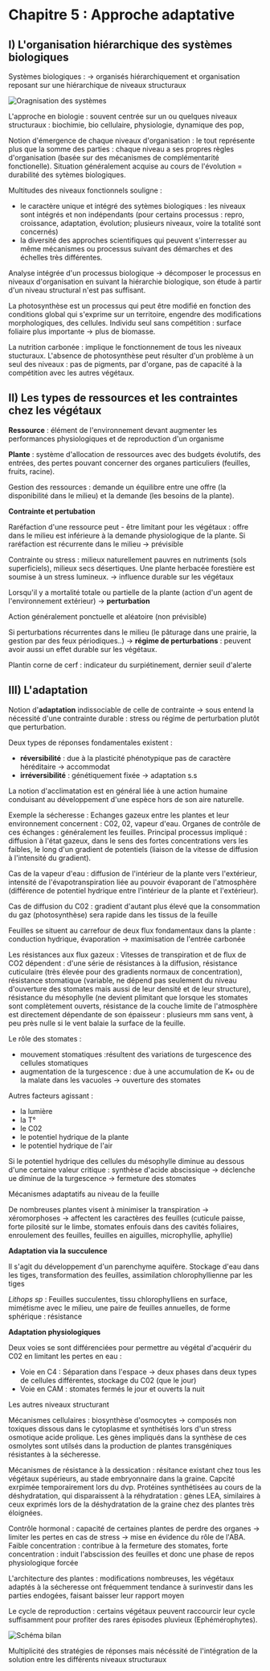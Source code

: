 # Chapitre 5 : Approche adaptative

## I) L'organisation hiérarchique des systèmes biologiques

Systèmes biologiques : -> organisés hiérarchiquement et organisation reposant sur une hiérarchique de niveaux structuraux 

![Oragnisation des systèmes](Images/schéma.JPG)

L'approche en biologie : souvent centrée sur un ou quelques niveaux structuraux : biochimie, bio cellulaire, physiologie, dynamique des pop, 

Notion d'émergence de chaque niveaux d'organisation : le tout représente plus que la somme des parties : chaque niveau a ses propres règles d'organisation (basée sur des mécanismes de complémentarité fonctionelle). Situation généralement acquise au cours de l'évolution = durabilité des sytèmes biologiques.

Multitudes des niveaux fonctionnels souligne : 

* le caractère unique et intégré des sytèmes biologiques : les niveaux sont intégrés et non indépendants (pour certains processus : repro, croissance, adaptation, évolution; plusieurs niveaux, voire la totalité sont concernés)
* la diversité des approches scientifiques qui peuvent s'interresser au même mécanismes ou processus suivant des démarches et des échelles très différentes.

Analyse intégrée d'un processus biologique -> décomposer le processus en niveaux d'organisation en suivant la hiérarchie biologique, son étude à partir d'un niveau structural n'est pas suffisant.

La photosynthèse est un processus qui peut être modifié en fonction des conditions global qui s'exprime sur un territoire, engendre des modifications morphologiques, des cellules. Individu seul sans compétition : surface foliaire plus importante -> plus de biomasse.

La nutrition carbonée : implique le fonctionnement de tous les niveaux stucturaux. L'absence de photosynthèse peut résulter d'un problème à un seul des niveaux : pas de pigments, par d'organe, pas de capacité à la compétition avec les autres végétaux.

## II) Les types de ressources et les contraintes chez les végétaux

**Ressource** : élément de l'environnement devant augmenter les performances physiologiques et de reproduction d'un organisme

**Plante** : système d'allocation de ressources avec des budgets évolutifs, des entrées, des pertes pouvant concerner des organes particuliers (feuilles, fruits, racine). 

Gestion des ressources : demande un équilibre entre une offre (la disponibilité dans le milieu) et la demande (les besoins de la plante).

**Contrainte et pertubation**

Raréfaction d'une ressource peut - être limitant pour les végétaux : offre dans le milieu est inférieure à la demande physiologique de la plante. Si raréfaction est récurrente dans le milieu -> prévisible

Contrainte ou stress : milieux naturellement pauvres en nutriments (sols superficiels), milieux secs désertiques. Une plante herbacée forestière est soumise à un stress lumineux. -> influence durable sur les végétaux

Lorsqu'il y a mortalité totale ou partielle de la plante (action d'un agent de l'environnement extérieur) -> **perturbation**

Action généralement ponctuelle et aléatoire (non prévisible)

Si perturbations récurrentes dans le milieu (le pâturage dans  une prairie, la gestion par des feux périodiques..) -> **régime de perturbations** : peuvent avoir aussi un effet durable sur les végétaux.

Plantin corne de cerf : indicateur du surpiétinement, dernier seuil d'alerte

## III) L'adaptation

Notion d'**adaptation** indissociable de celle de contrainte -> sous entend la nécessité d'une contrainte durable : stress ou régime de perturbation plutôt que perturbation.

Deux types de réponses fondamentales existent :

* **réversibilité** : due à la plasticité phénotypique pas de caractère héréditaire -> accommodat
* **irréversibilité** : génétiquement fixée -> adaptation s.s

La notion d'acclimatation est en général liée à une action humaine conduisant au développement d'une espèce hors de son aire naturelle.

Exemple la sécheresse : Echanges gazeux entre les plantes et leur environnement concernent : C02, 02, vapeur d'eau. Organes de contrôle de ces échanges : généralement les feuilles. Principal processus impliqué : diffusion à l'état gazeux, dans le sens des fortes concentrations vers les faibles, le long d'un gradient de potentiels (liaison de la vitesse de diffusion à l'intensité du gradient).

Cas de la vapeur d'eau : diffusion de l'intérieur de la plante vers l'extérieur, intensité de l'évapotranspiration liée au pouvoir évaporant de l'atmosphère (différence de potentiel hydrique entre l'intérieur de la plante et l'extérieur).

Cas de diffusion du C02 : gradient d'autant plus élevé que la consommation du gaz (photosynthèse) sera rapide dans les tissus de la feuille

Feuilles se situent au carrefour de deux flux fondamentaux dans la plante : conduction hydrique, évaporation -> maximisation de l'entrée carbonée

Les résistances aux flux gazeux : Vitesses de transpiration et de flux de CO2 dépendent : d'une série de résistances à la diffusion, résistance cuticulaire (très élevée pour des gradients normaux de concentration), résistance stomatique (variable, ne dépend pas seulement du niveau d'ouverture des stomates mais aussi de leur densité et de leur structure), résistance du mésophylle (ne devient plimitant que lorsque les stomates sont complètement ouverts, résistance de la couche limite de l'atmosphère est directement dépendante de son épaisseur : plusieurs mm sans vent, à peu près nulle si le vent balaie la surface de la feuille.

Le rôle des stomates : 

* mouvement stomatiques :résultent des variations de turgescence des cellules stomatiques
* augmentation de la turgescence : due à une accumulation de K+ ou de la malate dans les vacuoles -> ouverture des stomates

Autres facteurs agissant :

* la lumière
* la T°
* le C02
* le potentiel hydrique de la plante
* le potentiel hydrique de l'air

Si le potentiel hydrique des cellules du mésophylle diminue au dessous d'une certaine valeur critique : synthèse d'acide abscissique -> déclenche ue diminue de la turgescence -> fermeture des stomates

Mécanismes adaptatifs au niveau de la feuille

De nombreuses plantes visent à minimiser la transpiration -> xéromorphoses -> affectent les caractères des feuilles (cuticule paisse, forte pilosité sur le limbe, stomates enfouis dans des cavités foliaires, enroulement des feuilles, feuilles en aiguilles, microphyllie, aphyllie)

**Adaptation via la succulence**

Il s'agit du développement d'un parenchyme aquifère. Stockage d'eau dans les tiges, transformation des feuilles, assimilation chlorophyllienne par les tiges

*Lithops sp* : Feuilles succulentes, tissu chlorophylliens en surface, mimétisme avec le milieu, une paire de feuilles annuelles, de forme sphérique : résistance

**Adaptation physiologiques**

Deux voies se sont différenciées pour permettre au végétal d'acquérir du C02 en limitant les pertes en eau :

* Voie en C4 : Séparation dans l'espace -> deux phases dans deux types de cellules différentes, stockage du C02 (que le jour)
* Voie en CAM : stomates fermés le jour et ouverts la nuit

Les autres niveaux structurant 

Mécanismes cellulaires : biosynthèse d'osmocytes -> composés non toxiques dissous dans le cytoplasme et synthétisés lors d'un stress osmotique acide prolique. Les gènes impliqués dans la synthèse de ces osmolytes sont utilsés dans la production de plantes transgéniques résistantes à la sécheresse.

Mécanismes de résistance à la dessication : résitance existant chez tous les végétaux supérieurs, au stade embryonnaire dans la graine. Capcité exrpimée temporairement lors du dvp. Protéines synthétisées au cours de la déshydratation, qui disparaissent à la réhydratation : gènes LEA, similaires à ceux exprimés lors de la déshydratation de la graine chez des plantes très éloignées.

Contrôle hormonal : capacité de certaines plantes de perdre des organes -> limiter les pertes en cas de stress -> mise en évidence du rôle de l'ABA. Faible concentration : contribue à la fermeture des stomates, forte concentration : induit l'abscission des feuilles et donc une phase de repos physiologique forcée

L'architecture des plantes : modifications nombreuses, les végétaux adaptés à la sécheresse ont fréquemment tendance à surinvestir dans les parties endogées, faisant baisser leur rapport moyen

Le cycle de reproduction : certains végétaux peuvent raccourcir leur cycle suffisamment pour profiter des rares épisodes pluvieux (Ephémérophytes).

![Schéma bilan](Images/schéma2.JPG)

Multiplicité des stratégies de réponses mais nécéssité de l'intégration de la solution entre les différents niveaux structuraux
